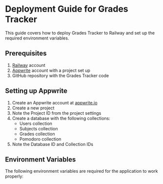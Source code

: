 # Deployment Guide for Grades Tracker

This guide covers how to deploy Grades Tracker to Railway and set up the required environment variables.

## Prerequisites

1. [Railway](https://railway.app) account
2. [Appwrite](https://appwrite.io) account with a project set up
3. GitHub repository with the Grades Tracker code

## Setting up Appwrite

1. Create an Appwrite account at [appwrite.io](https://appwrite.io)
2. Create a new project
3. Note the Project ID from the project settings
4. Create a database with the following collections:
   - Users collection
   - Subjects collection
   - Grades collection
   - Pomodoro collection
5. Note the Database ID and Collection IDs

## Environment Variables

The following environment variables are required for the application to work properly:
